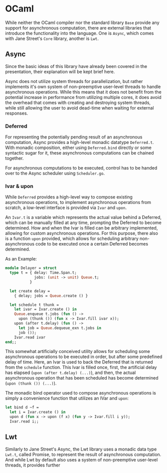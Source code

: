 # OCaml

While neither the OCaml compiler nor the standard library `Base` provide any support for asynchronous computation, there are external libraries that introduce the functionality into the language. One is `Async`, which comes with Jane Street's `Core` library, another is `Lwt`.

## Async

Since the basic ideas of this library have already been covered in the presentation, their explanation will be kept brief here.

Async does not utilize system threads for parallelization, but rather implements it's own system of non-preemptive user-level threads to handle asynchronous operations. While this means that it does not benefit from the potential increase in performance from utilizing multiple cores, it does avoid the overhead that comes with creating and destroying system threads, while still allowing the user to avoid dead-time when waiting for external responses.

### Deferred

For representing the potentially pending result of an asynchronous computation, Async provides a high-level monadic datatype `Deferred.t`. With monadic composition, either using `Deferred.bind` directly or some syntactic sugar for it, these asynchronous computations can be chained together.

For asynchronous computations to be executed, control has to be handed over to the Async scheduler using `Scheduler.go`.

### Ivar & upon

While `Deferred` provides a high-level way to compose existing asynchronous operations, to implement asynchronous operations from scratch, a low-level interface is provided via `Ivar` and `upon`.

An `Ivar.t` is a variable which represents the actual value behind a Deferred, which can be manually filled at any time, prompting the Deferred to become determined. How and when the Ivar is filled can be arbitrary implemented, allowing for custom asynchronous operations. For this purpose, there also is a function `upon` provided, which allows for scheduling arbitrary non-asynchronous code to be executed once a certain Deferred becomes determined.

As an Example:

```ocaml
module Delayer = struct
  type t = { delay: Time.Span.t;
             jobs: (unit -> unit) Queue.t;
           }

  let create delay =
    { delay; jobs = Queue.create () }

  let schedule t thunk =
    let ivar = Ivar.create () in
    Queue.enqueue t.jobs (fun () ->
      upon (thunk ()) (fun x -> Ivar.fill ivar x));
    upon (after t.delay) (fun () ->
      let job = Queue.dequeue_exn t.jobs in
      job ());
    Ivar.read ivar
end;;
```

This somewhat artificially conceived utility allows for scheduling some asynchronous operations to be executed in order, but after some predefined delay of time. Here, an Ivar is used to back the Deferred that is returned from the `schedule` function. This Ivar is filled once, first, the artificial delay has elapsed (`upon (after t.delay) (...)`), and then, the actual asynchronous operation that has been scheduled has become determined (`upon (thunk ()) (...)`).

The monadic bind operator used to compose asynchronous operations is simply a convenience function that utilizes an IVar and `upon`:

```ocaml
let bind d ~f =
  let i = Ivar.create () in
  upon d (fun x -> upon (f x) (fun y -> Ivar.fill i y));
  Ivar.read i;;
```

## Lwt

Similarly to Jane Street's Async, the Lwt library uses a monadic data type `Lwt.t`, called Promise, to represent the result of asynchronous computation. And while Lwt by default also uses a system of non-preemptive user-level threads, it provides further 